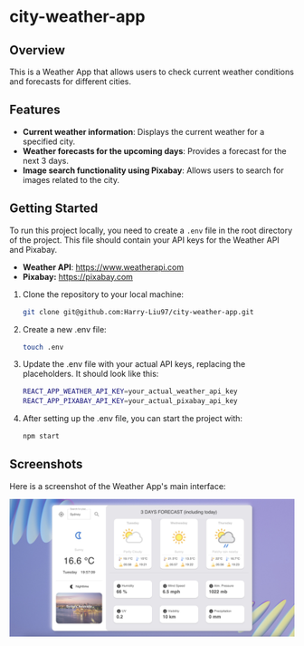 # city-weather-app

## Overview
This is a Weather App that allows users to check current weather conditions and forecasts for different cities.

## Features
- **Current weather information**: Displays the current weather for a specified city.
- **Weather forecasts for the upcoming days**: Provides a forecast for the next 3 days.
- **Image search functionality using Pixabay**: Allows users to search for images related to the city.

## Getting Started
To run this project locally, you need to create a `.env` file in the root directory of the project. This file should contain your API keys for the Weather API and Pixabay. 

- **Weather API**: https://www.weatherapi.com
- **Pixabay:** https://pixabay.com

1. Clone the repository to your local machine:

   ```bash
   git clone git@github.com:Harry-Liu97/city-weather-app.git
   ```
2. Create a new .env file:
   ```bash
   touch .env
   ```
3. Update the .env file with your actual API keys, replacing the placeholders. It should look like this:
    ```bash
    REACT_APP_WEATHER_API_KEY=your_actual_weather_api_key
    REACT_APP_PIXABAY_API_KEY=your_actual_pixabay_api_key
   ```
4. After setting up the .env file, you can start the project with:
   ```bash
   npm start
   ```

## Screenshots
Here is a screenshot of the Weather App's main interface:

![Weather App Main Interface](UserInterface.jpg)
